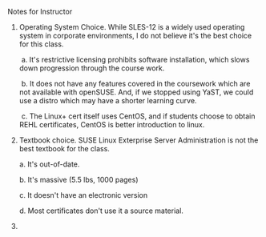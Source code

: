 Notes for Instructor



1. Operating System Choice. While SLES-12 is a widely used operating system in corporate environments, I do not believe it's the best choice for this class. 

   ​	a. It's restrictive licensing prohibits software installation, which slows down progression through the course work.

   ​	b. It does not have any features covered in the coursework which are not available with openSUSE. And, if we stopped using YaST, we could use a distro which may have a shorter learning curve.

   ​	c. The Linux+ cert itself uses CentOS, and if students choose to obtain REHL certificates, CentOS is better introduction to linux.

   

2. Textbook choice. SUSE Linux Exterprise Server Administration is not the best textbook for the class.

   a. It's out-of-date.

   b. It's massive (5.5 lbs, 1000 pages)

   c. It doesn't have an electronic version

   d. Most certificates don't use it a source material.

   

3. 

